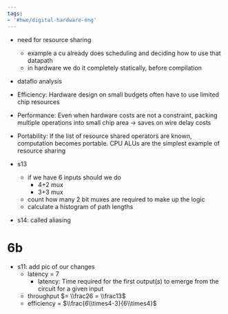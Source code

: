 ```yaml
---
tags:
- '#hwe/digital-hardware-eng'
---
```


- need for resource sharing

  - example a cu already does scheduling and deciding how to use that datapath
  - in hardware we do it completely statically, before compilation

- dataflo analysis

- Efficiency: Hardware design on small budgets often have to use limited chip resources

- Performance: Even when hardware costs are not a constraint, packing multiple operations into small chip area → saves on wire delay costs

- Portability: If the list of resource shared operators are known, computation becomes portable. CPU ALUs are the simplest example of resource sharing

- s13

  - if we have 6 inputs should we do
    - 4+2 mux
    - 3+3 mux
  - count how many 2 bit muxes are required to make up the logic
  - calculate a histogram of path lengths

- s14: called aliasing

# 6b

- s11: add pic of our changes
  - latency = 7
    - latency: Time required for the first output(s) to emerge from the circuit for a given input
  - throughput $= \\frac26 = \\frac13$
  - efficiency = $\\frac{6\\times4-3}{6\\times4}$